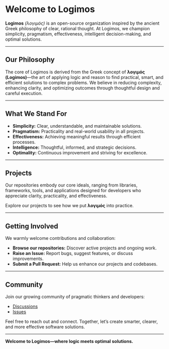 # Welcome to Logimos

**Logimos** *(λογιμός)* is an open-source organization inspired by the ancient Greek philosophy of clear, rational thought. At Logimos, we champion simplicity, pragmatism, effectiveness, intelligent decision-making, and optimal solutions.

---

## Our Philosophy

The core of Logimos is derived from the Greek concept of **λογιμός (Logimos)**—the art of applying logic and reason to find practical, smart, and efficient solutions to complex problems. We believe in reducing complexity, enhancing clarity, and optimizing outcomes through thoughtful design and careful execution.

---

## What We Stand For

- **Simplicity:** Clear, understandable, and maintainable solutions.
- **Pragmatism:** Practicality and real-world usability in all projects.
- **Effectiveness:** Achieving meaningful results through efficient processes.
- **Intelligence:** Thoughtful, informed, and strategic decisions.
- **Optimality:** Continuous improvement and striving for excellence.

---

## Projects

Our repositories embody our core ideals, ranging from libraries, frameworks, tools, and applications designed for developers who appreciate clarity, practicality, and effectiveness.

Explore our projects to see how we put **λογιμός** into practice.

---

## Getting Involved

We warmly welcome contributions and collaboration:

- **Browse our repositories:** Discover active projects and ongoing work.
- **Raise an Issue:** Report bugs, suggest features, or discuss improvements.
- **Submit a Pull Request:** Help us enhance our projects and codebases.

---

## Community

Join our growing community of pragmatic thinkers and developers:

- [Discussions](https://github.com/orgs/logimos/discussions)
- [Issues](https://github.com/orgs/logimos/issues)

Feel free to reach out and connect. Together, let’s create smarter, clearer, and more effective software solutions.

---

**Welcome to Logimos—where logic meets optimal solutions.**

